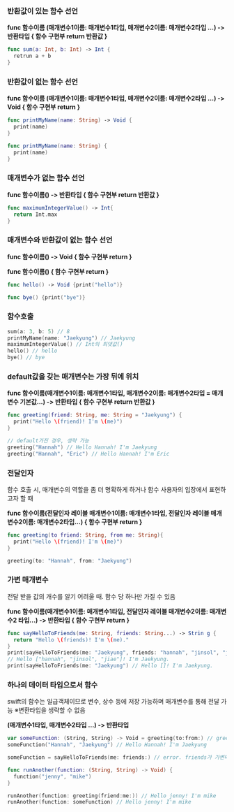 
### 반환값이 있는 함수 선언
**func 함수이름 (매개변수1이름: 매개변수1타입, 매개변수2이름: 매개변수2타입 ...) -> 반환타입 {
  함수 구현부
  return 반환값
}**

```swift
func sum(a: Int, b: Int) -> Int {
  retrun a + b
}
```

### 반환값이 없는 함수 선언
**func 함수이름 (매개변수1이름: 매개변수1타입, 매개변수2이름: 매개변수2타입 ...) -> Void {
  함수 구현부
  return 
}**

```swift
func printMyName(name: String) -> Void {
  print(name)
}

func printMyName(name: String) {
  print(name)
}
```

### 매개변수가 없는 함수 선언
**func 함수이름() -> 반환타입 {
  함수 구현부
  return 반환값
}**

```swift
func maximumIntegerValue() -> Int{
  return Int.max
}
```

### 매개변수와 반환값이 없는 함수 선언
**func 함수이름() -> Void {
  함수 구현부
  return
}**

**func 함수이름() {
  함수 구현부
  return
}**

```swift
func hello() -> Void {print("hello")}

func bye() {print("bye")}
```
### 함수호출

```swift
sum(a: 3, b: 5) // 8
printMyName(name: "Jaekyung") // Jaekyung
maximumIntegerValue() // Int의 최댓값()
hello() // hello
bye() // bye
```

### default값을 갖는 매개변수는 가장 뒤에 위치
**func 함수이름(매개변수1이름: 매개변수1타입, 매개변수2이름: 매개변수2타입 = 매개변수 기본값...) -> 반환타입 {
  함수 구현부
  return 반환값
}**

```swift
func greeting(friend: String, me: String = "Jaekyung") {
  print("Hello \(friend)! I'm \(me)")
}

// default가진 경우, 생략 가능
greeting("Hannah") // Hello Hannah! I'm Jaekyung
greeting("Hannah", "Eric") // Hello Hannah! I'm Eric
```

### 전달인자 
함수 호출 시, 매개변수의 역할을 좀 더 명확하게 하거나 함수 사용자의 입장에서 표현하고자 할 때  

**func 함수이름(전달인자 레이블 매개변수1이름: 매개변수1타입, 전달인자 레이블 매개변수2이름: 매개변수2타입...) {
  함수 구현부
  return
}**

```swift
func greeting(to friend: String, from me: String){
  print("Hello \(friend)! I'm \(me)")
}

greeting(to: "Hannah", from: "Jaekyung") 
```
### 가변 매개변수
전달 받을 값의 개수를 알기 어려울 때.
함수 당 하나만 가질 수 있음

**func 함수이름(매개변수1이름: 매개변수1타입, 전달인자 레이블 매개변수2이름: 매개변수2 타입...) -> 반환타입 {
  함수 구현부
  return
}**

```swift
func sayHelloToFriends(me: String, friends: String...) -> Strin g {
  return "Hello \(friends)! I'm \(me)."
}
print(sayHelloToFriends(me: "Jaekyung", friends: "hannah", "jinsol", "jiae"))
// Hello ["hannah", "jinsol", "jiae"]! I'm Jaekyung.
print(sayHelloToFriends(me: "Jaekyung") // Hello []! I'm Jaekyung.
```

### 하나의 데이터 타입으로서 함수
swift의 함수는 일급객체이므로 변수, 상수 등에 저장 가능하며 매개변수를 통해 전달 가능
※변환타입을 생략할 수 없음  

**(매개변수1타입, 매개변수2타입 ...) -> 반환타입**

```swift
var someFunction: (String, String) -> Void = greeting(to:from:) // greeting이란 함수를 someFunction이라는 var에 저장
someFunction("Hannah", "Jaekyung") // Hello Hannah! I'm Jaekyung

someFunction = sayHelloToFriends(me: friends:) // error. friends가 가변매개변수 이기 때문에 String 타입과 맞지 않음

func runAnother(function: (String, String) -> Void) {
  function("jenny", "mike")
}

runAnother(function: greeting(friend:me:)) // Hello jenny! I'm mike
runAnother(function: someFunction) // Hello jenny! I'm mike

```

